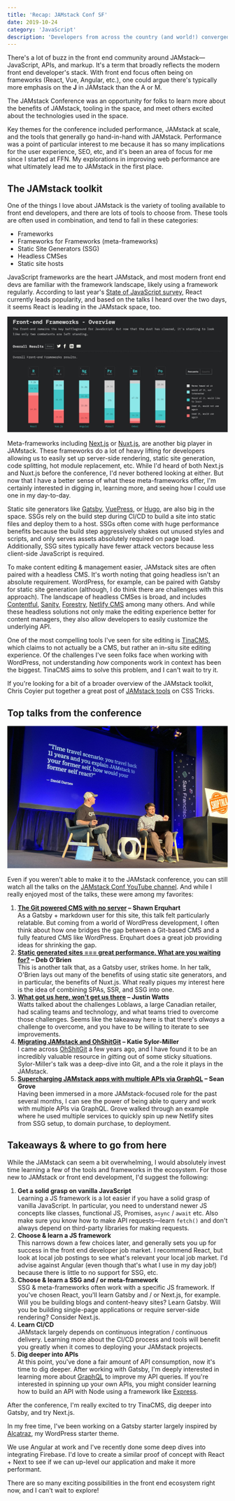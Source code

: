 ```yaml
---
title: 'Recap: JAMstack Conf SF'
date: 2019-10-24
category: 'JavaScript'
description: 'Developers from across the country (and world!) converged in San Francisco for two days packed with talks about JAMstack, the bevy of tools in the space, and the benefits of adopting JAMstack.'
---
```


There's a lot of buzz in the front end community around JAMstack&mdash;JavaScript, APIs, and markup. It's a term that broadly reflects the modern front end developer's stack. With front end focus often being on frameworks (React, Vue, Angular, etc.), one could argue there's typically more emphasis on the **J** in JAMstack than the A or M.

The JAMstack Conference was an opportunity for folks to learn more about the benefits of JAMstack, tooling in the space, and meet others excited about the technologies used in the space.

Key themes for the conference included performance, JAMstack at scale, and the tools that generally go hand-in-hand with JAMstack. Performance was a point of particular interest to me because it has so many implications for the user experience, SEO, etc, and it's been an area of focus for me since I started at FFN. My explorations in improving web performance are what ultimately lead me to JAMstack in the first place.

## The JAMstack toolkit

One of the things I love about JAMstack is the variety of tooling available to front end developers, and there are lots of tools to choose from. These tools are often used in combination, and tend to fall in these categories:

- Frameworks
- Frameworks for Frameworks (meta-frameworks)
- Static Site Generators (SSG)
- Headless CMSes
- Static site hosts

JavaScript frameworks are the heart JAMstack, and most modern front end devs are familiar with the framework landscape, likely using a framework regularly. According to last year's [State of JavaScript survey](https://2018.stateofjs.com/front-end-frameworks/overview/), React currently leads popularity, and based on the talks I heard over the two days, it seems React is leading in the JAMstack space, too.

![Front end frameworks overview from State of JS](framework-overview-state-of-js.jpg)

Meta-frameworks including [Next.js](https://nextjs.org/) or [Nuxt.js](https://nuxtjs.org/), are another big player in JAMstack. These frameworks do a lot of heavy lifting for developers allowing us to easily set up server-side rendering, static site generation, code splitting, hot module replacement, etc. While I'd heard of both Next.js and Nuxt.js before the conference, I'd never bothered looking at either. But now that I have a better sense of what these meta-frameworks offer, I'm certainly interested in digging in, learning more, and seeing how I could use one in my day-to-day.

Static site generators like [Gatsby](https://www.gatsbyjs.org/), [VuePress](https://vuepress.vuejs.org/), or [Hugo](https://gohugo.io/), are also big in the space. SSGs rely on the build step during CI/CD to build a site into static files and deploy them to a host. SSGs often come with huge performance benefits because the build step aggressively shakes out unused styles and scripts, and only serves assets absolutely required on page load. Additionally, SSG sites typically have fewer attack vectors because less client-side JavaScript is required.

To make content editing & management easier, JAMstack sites are often paired with a headless CMS. It's worth noting that going headless isn't an absolute requirement. WordPress, for example, can be paired with Gatsby for static site generation (although, I do think there are challenges with this approach). The landscape of headless CMSes is broad, and includes [Contentful](https://www.contentful.com/), [Sanity](https://www.contentful.com/), [Forestry](https://forestry.io/), [Netlify CMS](https://www.netlifycms.org/) among many others. And while these headless solutions not only make the editing experience better for content managers, they also allow developers to easily customize the underlying API.

One of the most compelling tools I've seen for site editing is [TinaCMS](https://tinacms.org/), which claims to not actually be a CMS, but rather an in-situ site editing experience. Of the challenges I've seen folks face when working with WordPress, not understanding _how_ components work in context has been the biggest. TinaCMS aims to solve this problem, and I can't wait to try it.

If you're looking for a bit of a broader overview of the JAMstack toolkit, Chris Coyier put together a great post of [JAMstack tools](https://css-tricks.com/jamstack-tools-and-the-spectrum-of-classification/) on CSS Tricks.

## Top talks from the conference

![Shop Talk Show Live](shop-talk-show-live.jpg)

Even if you weren't able to make it to the JAMstack conference, you can still watch all the talks on the [JAMstack Conf YouTube channel](https://www.youtube.com/channel/UC8bRyfU7ycLXnEBfvdorpUg). And while I really enjoyed most of the talks, these were among my favorites:

1. **[The Git powered CMS with no server](https://youtu.be/Y2ak5o0IqLw) &ndash; Shawn Erquhart**  
   As a Gatsby + markdown user for this site, this talk felt particularly relatable. But coming from a world of WordPress development, I often think about how one bridges the gap between a Git-based CMS and a fully featured CMS like WordPress. Erquhart does a great job providing ideas for shrinking the gap.
1. **[Static generated sites === great performance. What are you waiting for?](https://youtu.be/H793eyVM_04) &ndash; Deb O'Brien**  
   This is another talk that, as a Gatsby user, strikes home. In her talk, O'Brien lays out many of the benefits of using static site generators, and in particular, the benefits of Nuxt.js. What really piques my interest here is the idea of combining SPAs, SSR, and SSG into one.
1. **[What got us here, won't get us there](https://youtu.be/6VGu4PvEBag) &ndash; Justin Watts**  
   Watts talked about the challenges Loblaws, a large Canadian retailer, had scaling teams and technology, and what teams tried to overcome those challenges. Seems like the takeaway here is that there's _always_ a challenge to overcome, and you have to be willing to iterate to see improvements.
1. **[Migrating JAMstack and OhShitGit](https://youtu.be/PqlhYVqLDm0) &ndash; Katie Sylor-Miller**  
   I came across [OhShitGit](https://ohshitgit.com/) a few years ago, and I have found it to be an incredibly valuable resource in *git*ting out of some sticky situations. Sylor-Miller's talk was a deep-dive into Git, and a the role it plays in the JAMstack.
1. **[Supercharging JAMstack apps with multiple APIs via GraphQL](https://youtu.be/O3j1ho9FBkk) &ndash; Sean Grove**  
   Having been immersed in a more JAMstack-focused role for the past several months, I can see the power of being able to query and work with multiple APIs via GraphQL. Grove walked through an example where he used multiple services to quickly spin up new Netlify sites from SSG setup, to domain purchase, to deployment.

## Takeaways & where to go from here

While the JAMstack can seem a bit overwhelming, I would absolutely invest time learning a few of the tools and frameworks in the ecosystem. For those new to JAMstack or front end development, I'd suggest the following:

1. **Get a solid grasp on vanilla JavaScript**  
   Learning a JS framework is a lot easier if you have a solid grasp of vanilla JavaScript. In particular, you need to understand newer JS concepts like classes, functional JS, Promises, `async` / `await` etc. Also make sure you know how to make API requests&mdash;learn `fetch()` and don't always depend on third-party libraries for making requests.
1. **Choose & learn a JS framework**  
   This narrows down a few choices later, and generally sets you up for success in the front end developer job market. I recommend React, but look at local job postings to see what's relevant your local job market. I'd advise against Angular (even though that's what I use in my day job!) because there is little to no support for SSG, etc.
1. **Choose & learn a SSG and / or meta-framework**  
   SSG & meta-frameworks often work with a specific JS framework. If you've chosen React, you'll learn Gatsby and / or Next.js, for example. Will you be building blogs and content-heavy sites? Learn Gatsby. Will you be building single-page applications or require server-side rendering? Consider Next.js.
1. **Learn CI/CD**  
   JAMstack largely depends on continuous integration / continuous delivery. Learning more about the CI/CD process and tools will benefit you greatly when it comes to deploying your JAMstack projects.
1. **Dig deeper into APIs**  
   At this point, you've done a fair amount of API consumption, now it's time to dig deeper. After working with Gatsby, I'm deeply interested in learning more about [GraphQL](https://graphql.org/) to improve my API queries. If you're interested in spinning up your own APIs, you might consider learning how to build an API with Node using a framework like [Express](https://expressjs.com/).

After the conference, I'm really excited to try TinaCMS, dig deeper into Gatsby, and try Next.js.

In my free time, I've been working on a Gatsby starter largely inspired by [Alcatraz](https://github.com/carrieforde/alcatraz), my WordPress starter theme.

We use Angular at work and I've recently done some deep dives into integrating Firebase. I'd love to create a similar proof of concept with React + Next to see if we can up-level our application and make it more performant.

There are so many exciting possibilities in the front end ecosystem right now, and I can't wait to explore!
